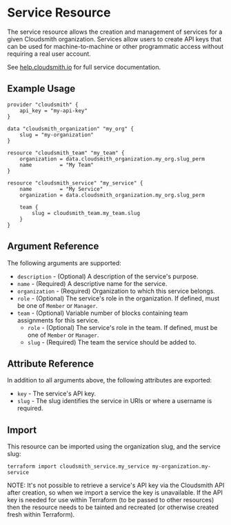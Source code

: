 # Service Resource

The service resource allows the creation and management of services for a given Cloudsmith organization. Services allow users to create API keys that can be used for machine-to-machine or other programmatic access without requiring a real user account.

See [help.cloudsmith.io](https://help.cloudsmith.io/docs/service-accounts) for full service documentation.

## Example Usage

```hcl
provider "cloudsmith" {
	api_key = "my-api-key"
}

data "cloudsmith_organization" "my_org" {
	slug = "my-organization"
}

resource "cloudsmith_team" "my_team" {
	organization = data.cloudsmith_organization.my_org.slug_perm
	name         = "My Team"
}

resource "cloudsmith_service" "my_service" {
	name         = "My Service"
	organization = data.cloudsmith_organization.my_org.slug_perm

	team {
		slug = cloudsmith_team.my_team.slug
	}
}
```

## Argument Reference

The following arguments are supported:

* `description` - (Optional) A description of the service's purpose.
* `name` - (Required) A descriptive name for the service.
* `organization` - (Required) Organization to which this service belongs.
* `role` - (Optional) The service's role in the organization. If defined, must be one of `Member` or `Manager`.
* `team` - (Optional) Variable number of blocks containing team assignments for this service.
	* `role` - (Optional) The service's role in the team. If defined, must be one of `Member` or `Manager`.
	* `slug` - (Required) The team the service should be added to.

## Attribute Reference

In addition to all arguments above, the following attributes are exported:

* `key` - The service's API key.
* `slug` - The slug identifies the service in URIs or where a username is required.

## Import

This resource can be imported using the organization slug, and the service slug:

```shell
terraform import cloudsmith_service.my_service my-organization.my-service
```

NOTE: It's not possible to retrieve a service's API key via the Cloudsmith API after creation, so when we import a service the key is unavailable. If the API key is needed for use within Terraform (to be passed to other resources) then the resource needs to be tainted and recreated (or otherwise created fresh within Terraform).
